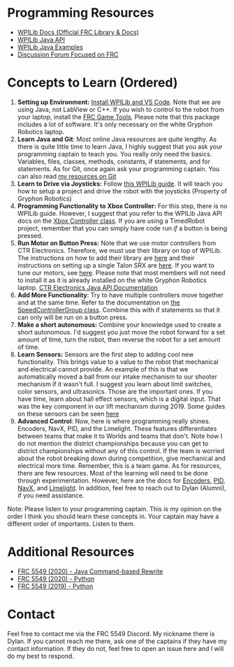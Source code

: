 # Programming Resources

- [WPILib Docs (Official FRC Library & Docs)](https://docs.wpilib.org/en/latest/)
- [WPILib Java API](https://first.wpi.edu/wpilib/allwpilib/docs/release/java/index.html)
- [WPILib Java Examples](https://docs.wpilib.org/en/stable/docs/software/examples-tutorials/wpilib-examples.html)
- [Discussion Forum Focused on FRC](https://www.chiefdelphi.com/)

# Concepts to Learn (Ordered)

1. **Setting up Environment:** [Install WPILib and VS Code](https://docs.wpilib.org/en/stable/docs/zero-to-robot/step-2/wpilib-setup.html). Note that we are using Java, not LabView or C++. If you wish to control to the robot from your laptop, install the [FRC Game Tools](https://docs.wpilib.org/en/stable/docs/zero-to-robot/step-2/frc-game-tools.html). Please note that this package includes a lot of software. It's only necessary on the white Gryphon Robotics laptop.
2. **Learn Java and Git**: Most online Java resources are quite lengthy. As there is quite little time to learn Java, I highly suggest that you ask your programming captain to teach you. You really only need the basics. Variables, files, classes, methods, constants, if statements, and for statements. As for Git, once again ask your programming captain. You can also read [my resources on Git](Git.md)
3. **Learn to Drive via Joysticks:** Follow [this WPILib guide](https://docs.wpilib.org/en/stable/docs/zero-to-robot/step-4/creating-benchtop-test-program-cpp-java.html). It will teach you how to setup a project and drive the robot with the joysticks (Property of Gryphon Robotics)
4. **Programming Functionality to Xbox Controller:** For this step, there is no WPILib guide. However, I suggest that you refer to the WPILib Java API docs on the [Xbox Controller class](https://first.wpi.edu/wpilib/allwpilib/docs/release/java/edu/wpi/first/wpilibj/XboxController.html.). If you are using a TimedRobot project, remember that you can simply have code run _if_ a button is being pressed.
5. **Run Motor on Button Press:** Note that we use motor controllers from CTR Electronics. Therefore, we must use their library on top of WPILib. The instructions on how to add their library are [here](https://docs.ctre-phoenix.com/en/stable/ch05a_CppJava.html#frc-c-java-add-phoenix) and their instructions on setting up a single Talon SRX are [here](https://docs.ctre-phoenix.com/en/stable/ch05a_CppJava.html#frc-java-build-test-single-talon). If you want to tune our motors, see [here](https://docs.ctre-phoenix.com/en/stable/ch05_PrepWorkstation.html). Please note that most members will not need to install it as it is already installed on the white Gryphon Robotics laptop. [CTR Electronics Java API Documentation](https://www.ctr-electronics.com/downloads/api/java/html/index.html)
6. **Add More Functionality**: Try to have multiple controllers move together and at the same time. Refer to the documentation on [the SpeedControllerGroup class](https://first.wpi.edu/wpilib/allwpilib/docs/release/java/edu/wpi/first/wpilibj/SpeedControllerGroup.html). Combine this with if statements so that it can only will be run on a button press.
7. **Make a short autonomous:** Combine your knowledge used to create a short autonomous. I'd suggest you just move the robot forward for a set amount of time, turn the robot, then reverse the robot for a set amount of time.
8. **Learn Sensors:** Sensors are the first step to adding cool new functionality. This brings value to a value to the robot that mechanical and electrical cannot provide. An example of this is that we automatically moved a ball from our intake mechanism to our shooter mechanism if it wasn't full. I suggest you learn about limit switches, color sensors, and ultrasonics. Those are the important ones. If you have time, learn about hall effect sensors, which is a digital input. That was the key component in our lift mechanism during 2019. Some guides on these sensors can be seen [here](https://docs.wpilib.org/en/stable/docs/software/sensors/index.html)
9. **Advanced Control**: Now, here is where programming really shines. Encoders, NavX, PID, and the Limelight. These features differentiates between teams that make it to Worlds and teams that don't. Note how I do not mention the district championships because you can get to district championships without any of this control. If the team is worried about the robot breaking down during competition, give mechanical and electrical more time. Remember, this is a team game. As for resources, there are few resources. Most of the learning will need to be done through experimentation. However, here are the docs for [Encoders](https://docs.wpilib.org/en/stable/docs/software/sensors/encoders-software.html?highlight=Encoders), [PID](https://docs.wpilib.org/en/stable/docs/software/advanced-controls/introduction/index.html), [NavX](https://pdocs.kauailabs.com/navx-mxp/examples/), and [Limelight](https://docs.limelightvision.io/en/latest/). In addition, feel free to reach out to Dylan (Alumni), if you need assistance.

Note: Please listen to your programming captain. This is my opinion on the order I think you should learn these concepts in. Your captain may have a different order of importants. Listen to them.

# Additional Resources

- [FRC 5549 (2020) - Java Command-based Rewrite](https://github.com/dylantknguyen/FRC5549-2020-Java)
- [FRC 5549 (2020) - Python](https://github.com/FRC5549Robotics/5549-2020)
- [FRC 5549 (2019) - Python](https://github.com/FRC5549Robotics/5549-2019)

# Contact

Feel free to contact me via the FRC 5549 Discord. My nickname there is Dylan. If you cannot reach me there, ask one of the captains if they have my contact information. If they do not, feel free to open an issue here and I will do my best to respond.
